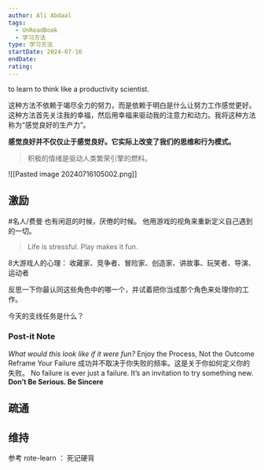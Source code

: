 ```yaml
---
author: Ali Abdaal
tags:
  - UnReadBook
  - 学习方法
type: 学习方法
startDate: 2024-07-16
endDate: 
rating: 
---
```


to learn to think like a productivity scientist.


这种方法不依赖于竭尽全力的努力，而是依赖于明白是什么让努力工作感觉更好。这种方法首先关注我的幸福，然后用幸福来驱动我的注意力和动力。我将这种方法称为“感觉良好的生产力”。

**感觉良好并不仅仅止于感觉良好。它实际上改变了我们的思维和行为模式。**

>积极的情绪是驱动人类繁荣引擎的燃料。

![[Pasted image 20240716105002.png]]



## 激励

#名人/费曼  也有闲逛的时候，厌倦的时候。 他用游戏的视角来重新定义自己遇到的一切。 

> Life is stressful. Play makes it fun.


8大游戏人的心理：
收藏家、竞争者、冒险家、创造家、讲故事、玩笑者、导演、运动者

反思一下你最认同这些角色中的哪一个，并试着把你当成那个角色来处理你的工作。

今天的支线任务是什么？

### Post-it Note

_What would this look like if it were fun?_
Enjoy the Process, Not the Outcome
Reframe Your Failure
	成功并不取决于你失败的频率。这是关于你如何定义你的失败。
	No failure is ever just a failure. It’s an invitation to try something new.
**Don’t Be Serious. Be Sincere**



## 疏通

## 维持









参考
rote-learn ： 死记硬背



























